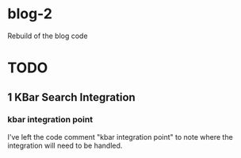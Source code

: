 # blog-2
Rebuild of the blog code


# TODO

## 1 KBar Search Integration

### kbar integration point

I've left the code comment "kbar integration point" to note where the integration will need to be handled.

